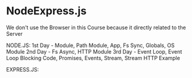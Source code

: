 # NodeExpress.js
We don't use the Browser in this Course because it directly related to the Server

NODE.JS: 
1st Day - Module, Path Module, App, Fs Sync, Globals, OS Module
2nd Day - Fs Async, HTTP Module
3rd Day - Event Loop, Event Loop Blocking Code, Promises, Events, Stream, Stream HTTP Example

EXPRESS.JS: